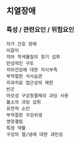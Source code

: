 ## 치열장애



### 특성 / 관련요인 / 위험요인

>   

    자가 간호 장애
    이갈이
    치아 착색물질의 장기 섭취
    만성적인 구토
    치아건강에 대한 지식부족
    부적절한 식사습관
    치과치료 접근성의 제한
    빈곤
    마모성 구강청결제의 과잉 사용
    불소의 과잉 섭취
    유전적 소인
    부적절한 구강위생
    영양결핍
    특정 약물
    구강의 열/냉에 대한 과민성
